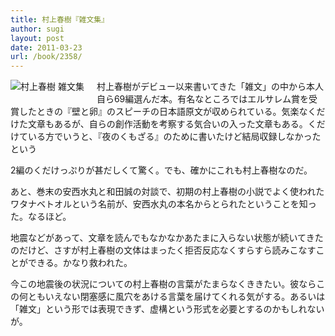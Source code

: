 ```yaml
---
title: 村上春樹『雑文集』
author: sugi
layout: post
date: 2011-03-23
url: /book/2358/
---
```

<a href="http://www.amazon.co.jp/exec/obidos/ASIN/4103534273/chezsugi-22/ref=nosim/" name="amazletlink" target="_blank"><img src="http://i1.wp.com/ecx.images-amazon.com/images/I/41qQOjrqUbL._SL160_.jpg?w=660" alt="村上春樹 雑文集"  class="alignleft" style="float: left; margin: 0 20px 20px 0;" data-recalc-dims="1" /></a>

村上春樹がデビュー以来書いてきた「雑文」の中から本人自ら69編選んだ本。有名なところではエルサレム賞を受賞したときの『壁と卵』のスピーチの日本語原文が収められている。気楽なくだけた文章もあるが、自らの創作活動を考察する気合いの入った文章もある。くだけている方でいうと、『夜のくもざる』のために書いたけど結局収録しなかったという
  
2編のくだけっぷりが甚だしくて驚く。でも、確かにこれも村上春樹なのだ。

あと、巻末の安西水丸と和田誠の対談で、初期の村上春樹の小説でよく使われたワタナベトオルという名前が、安西水丸の本名からとられたということを知った。なるほど。

地震などがあって、文章を読んでもなかなかあたまに入らない状態が続いてきたのだけど、さすが村上春樹の文体はまったく拒否反応なくすらすら読みこなすことができる。かなり救われた。

今この地震後の状況についての村上春樹の言葉がたまらなくききたい。彼ならこの何ともいえない閉塞感に風穴をあける言葉を届けてくれる気がする。あるいは「雑文」という形では表現できず、虚構という形式を必要とするのかもしれないが。

